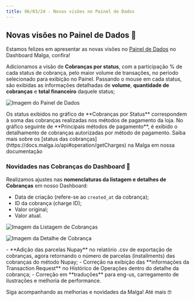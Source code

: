 ```yaml
---
title: 06/03/24 - Novas visões no Painel de Dados
---
```


## Novas visões no Painel de Dados 🔢

Estamos felizes em apresentar as novas visões no [Painel de Dados](https://dashboard.malga.io/app/insights) no Dashboard Malga, confira!

Adicionamos a visão de **Cobranças por status**, com a participação % de cada status de cobrança, pelo maior volume de transações, no período selecionado para exibição no Painel. Passando o mouse em cada status, são exibidas as informações detalhadas de **volume**, **quantidade de cobranças** e **total financeiro** daquele status; 

<img
  src="/images/release-notes/2024-03-06/1.png"
  alt="Imagem do Painel de Dados"
/>

<Info>
Os status exibidos no gráfico de **Cobranças por Status** correspondem à soma das cobranças realizadas nos métodos de pagamento da loja. No gráfico seguinte de **Principais métodos de pagamento**, é exibido o detalhamento de cobranças autorizadas por método de pagamento. Saiba mais sobre os [status das cobranças](https://docs.malga.io/api#operation/getCharges) na Malga em nossa documentação
</Info>

### Novidades nas Cobranças do Dashboard 🤘

Realizamos ajustes nas **nomenclaturas da listagem e detalhes de Cobranças** em nosso Dashboard:

- Data de criação (refere-se ao `created_at` da cobrança);
- ID da cobrança (charge ID);
- Valor original;
- Valor atual.

<img
  src="/images/release-notes/2024-03-06/2.png"
  alt="Imagem da Listagem de Cobranças"
/>

<img
  src="/images/release-notes/2024-03-06/3.png"
  alt="Imagem da Detalhe de Cobrança"
/>

<Note>
- **Adição das parcelas Nupay** no relatório .csv de exportação de cobranças, agora retornando o número de parcelas (installments) das cobranças do método Nupay;
- Correção na exibição das **informações da Transaction Request** no Histórico de Operações dentro do detalhe da cobrança;
- Correção em **traduções** para eng-us, carregamento de ilustrações e melhoria de performance.
</Note>

Siga acompanhando as melhorias e novidades da Malga! Até mais 🤓


